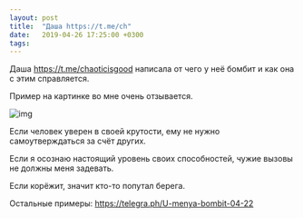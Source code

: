```yaml
---
layout: post
title:  "Даша https://t.me/ch"
date:   2019-04-26 17:25:00 +0300
tags:   
---
```


Даша https://t.me/chaoticisgood написала от чего у неё бомбит и как она с этим справляется. 

Пример на картинке во мне очень отзывается. 

![img](https://pp.userapi.com/c852136/v852136127/11c31c/AMy02ghK21I.jpg)

<!--excerpt-->

Если человек уверен в своей крутости, ему не нужно самоутверждаться за счёт других. 

Если я осознаю настоящий уровень своих способностей, чужие вызовы не должны меня задевать. 

Если корёжит, значит кто-то попутал берега. 

Остальные примеры: https://telegra.ph/U-menya-bombit-04-22
